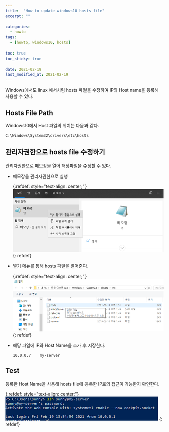 ```yaml
---
title:  "How to update windows10 hosts file"
excerpt: ""

categories:
  - howto
tags:
  - [howto, windows10, hosts]

toc: true
toc_sticky: true
 
date: 2021-02-19
last_modified_at: 2021-02-19
---
```


Windows에서도 linux 에서처럼 hosts 파일을 수정하여 IP와 Host name을 등록해 사용할 수 있다.

## Hosts File Path
Windows10에서 Host 파일의 위치는 다음과 같다.

```
C:\Windows\System32\drivers\etc\hosts
```

## 관리자권한으로 hosts file 수정하기
관리자권한으로 메모장을 열어 해당파일을 수정할 수 있다.

- 메모장을 관리자권한으로 실행

    {:refdef: style="text-align: center;"}
    ![메모장 실쟁](/assets/img/howto/2021-02-19-13-49-21.png)
    {: refdef}

- 열기 메뉴를 통해 hosts 파일을 열어준다.

    {:refdef: style="text-align: center;"}
    ![hosts file open](/assets/img/howto/2021-02-19-13-53-00.png)
    {: refdef}

- 해당 파일에 IP와 Host Name을 추가 후 저장한다.

    ```
    10.0.0.7    my-server
    ```

## Test

등록한 Host Name을 사용해 hosts file에 등록한 IP로의 접근이 가능한지 확인한다.

{:refdef: style="text-align: center;"}
![hosts file open](/assets/img/howto/2021-02-19-13-55-19.png)
{: refdef}